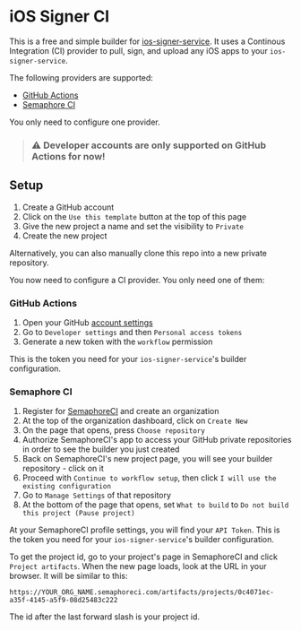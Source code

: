 # iOS Signer CI

This is a free and simple builder for [ios-signer-service](https://github.com/SignTools/ios-signer-service). It uses a Continous Integration (CI) provider to pull, sign, and upload any iOS apps to your `ios-signer-service`.

The following providers are supported:

- [GitHub Actions](https://docs.github.com/en/actions)
- [Semaphore CI](https://semaphoreci.com/)

You only need to configure one provider.

> ### :warning: Developer accounts are only supported on GitHub Actions for now!

## Setup

1. Create a GitHub account
2. Click on the `Use this template` button at the top of this page
3. Give the new project a name and set the visibility to `Private`
4. Create the new project

Alternatively, you can also manually clone this repo into a new private repository.

You now need to configure a CI provider. You only need one of them:

### GitHub Actions

1. Open your GitHub [account settings](https://github.com/settings/profile)
2. Go to `Developer settings` and then `Personal access tokens`
3. Generate a new token with the `workflow` permission

This is the token you need for your `ios-signer-service`'s builder configuration.

### Semaphore CI

1. Register for [SemaphoreCI](https://semaphoreci.com/) and create an organization
2. At the top of the organization dashboard, click on `Create New`
3. On the page that opens, press `Choose repository`
4. Authorize SemaphoreCI's app to access your GitHub private repositories in order to see the builder you just created
5. Back on SemaphoreCI's new project page, you will see your builder repository - click on it
6. Proceed with `Continue to workflow setup`, then click `I will use the existing configuration`
7. Go to `Manage Settings` of that repository
8. At the bottom of the page that opens, set `What to build` to `Do not build this project (Pause project)`

At your SemaphoreCI profile settings, you will find your `API Token`. This is the token you need for your `ios-signer-service`'s builder configuration.

To get the project id, go to your project's page in SemaphoreCI and click `Project artifacts`. When the new page loads, look at the URL in your browser. It will be similar to this:

```
https://YOUR_ORG_NAME.semaphoreci.com/artifacts/projects/0c4071ec-a35f-4145-a5f9-08d25483c222
```

The id after the last forward slash is your project id.
